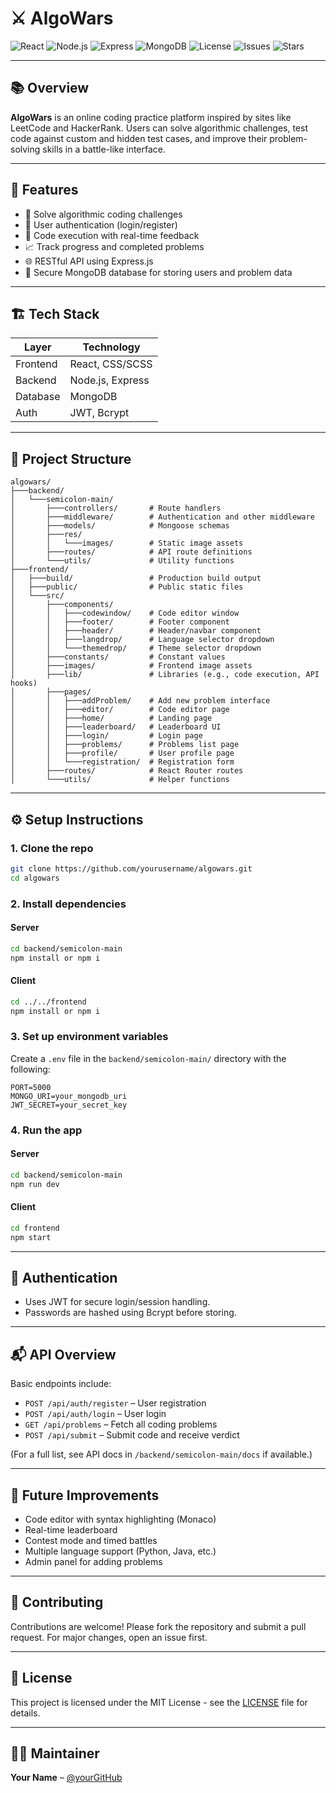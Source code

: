 # ⚔️ AlgoWars

![React](https://img.shields.io/badge/Frontend-React-blue?logo=react)
![Node.js](https://img.shields.io/badge/Backend-Node.js-green?logo=node.js)
![Express](https://img.shields.io/badge/API-Express.js-lightgrey?logo=express)
![MongoDB](https://img.shields.io/badge/Database-MongoDB-brightgreen?logo=mongodb)
![License](https://img.shields.io/badge/License-MIT-yellow.svg)
![Issues](https://img.shields.io/github/issues/yourusername/algowars)
![Stars](https://img.shields.io/github/stars/yourusername/algowars?style=social)

---

## 📚 Overview

**AlgoWars** is an online coding practice platform inspired by sites like LeetCode and HackerRank. Users can solve algorithmic challenges, test code against custom and hidden test cases, and improve their problem-solving skills in a battle-like interface.

---

## 🚀 Features

- 🧠 Solve algorithmic coding challenges  
- 👥 User authentication (login/register)  
- 💾 Code execution with real-time feedback  
- 📈 Track progress and completed problems  
- 🌐 RESTful API using Express.js  
- 🔐 Secure MongoDB database for storing users and problem data  

---

## 🏗️ Tech Stack

| Layer       | Technology        |
|-------------|-------------------|
| Frontend    | React, CSS/SCSS   |
| Backend     | Node.js, Express  |
| Database    | MongoDB           |
| Auth        | JWT, Bcrypt       |


---

## 📁 Project Structure

```
algowars/
├───backend/
│   └───semicolon-main/
│       ├───controllers/       # Route handlers
│       ├───middleware/        # Authentication and other middleware
│       ├───models/            # Mongoose schemas
│       ├───res/
│       │   └───images/        # Static image assets
│       ├───routes/            # API route definitions
│       └───utils/             # Utility functions
├───frontend/
│   ├───build/                 # Production build output
│   ├───public/                # Public static files
│   └───src/
│       ├───components/
│       │   ├───codewindow/    # Code editor window
│       │   ├───footer/        # Footer component
│       │   ├───header/        # Header/navbar component
│       │   ├───langdrop/      # Language selector dropdown
│       │   └───themedrop/     # Theme selector dropdown
│       ├───constants/         # Constant values
│       ├───images/            # Frontend image assets
│       ├───lib/               # Libraries (e.g., code execution, API hooks)
│       ├───pages/
│       │   ├───addProblem/    # Add new problem interface
│       │   ├───editor/        # Code editor page
│       │   ├───home/          # Landing page
│       │   ├───leaderboard/   # Leaderboard UI
│       │   ├───login/         # Login page
│       │   ├───problems/      # Problems list page
│       │   ├───profile/       # User profile page
│       │   └───registration/  # Registration form
│       ├───routes/            # React Router routes
│       └───utils/             # Helper functions
```

---

## ⚙️ Setup Instructions

### 1. Clone the repo

```bash
git clone https://github.com/yourusername/algowars.git
cd algowars
```

### 2. Install dependencies

#### Server

```bash
cd backend/semicolon-main
npm install or npm i
```

#### Client

```bash
cd ../../frontend
npm install or npm i
```

### 3. Set up environment variables

Create a `.env` file in the `backend/semicolon-main/` directory with the following:

```
PORT=5000
MONGO_URI=your_mongodb_uri
JWT_SECRET=your_secret_key
```

### 4. Run the app

#### Server

```bash
cd backend/semicolon-main
npm run dev
```

#### Client

```bash
cd frontend
npm start
```

---

## 🔐 Authentication

- Uses JWT for secure login/session handling.  
- Passwords are hashed using Bcrypt before storing.

---

## 📬 API Overview

Basic endpoints include:

- `POST /api/auth/register` – User registration  
- `POST /api/auth/login` – User login  
- `GET /api/problems` – Fetch all coding problems  
- `POST /api/submit` – Submit code and receive verdict  

(For a full list, see API docs in `/backend/semicolon-main/docs` if available.)

---

## 🎯 Future Improvements

- Code editor with syntax highlighting (Monaco)  
- Real-time leaderboard  
- Contest mode and timed battles  
- Multiple language support (Python, Java, etc.)  
- Admin panel for adding problems  

---

## 🙌 Contributing

Contributions are welcome! Please fork the repository and submit a pull request. For major changes, open an issue first.

---

## 📄 License

This project is licensed under the MIT License - see the [LICENSE](LICENSE) file for details.

---

## 👨‍💻 Maintainer

**Your Name** – [@yourGitHub](https://github.com/DaniBoyiii)
